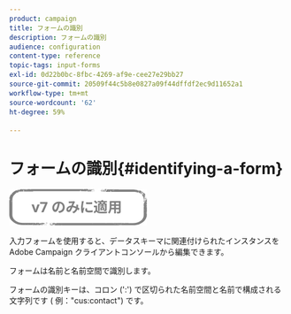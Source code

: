 ```yaml
---
product: campaign
title: フォームの識別
description: フォームの識別
audience: configuration
content-type: reference
topic-tags: input-forms
exl-id: 0d22b0bc-8fbc-4269-af9e-cee27e29bb27
source-git-commit: 20509f44c5b8e0827a09f44dffdf2ec9d11652a1
workflow-type: tm+mt
source-wordcount: '62'
ht-degree: 59%

---
```


# フォームの識別{#identifying-a-form}

![](../../assets/v7-only.svg)

入力フォームを使用すると、データスキーマに関連付けられたインスタンスを Adobe Campaign クライアントコンソールから編集できます。 

フォームは名前と名前空間で識別します。

フォームの識別キーは、コロン (&#39;:&#39;) で区切られた名前空間と名前で構成される文字列です ( 例：&quot;cus:contact&quot;) です。

